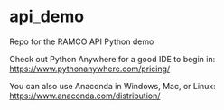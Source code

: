 # api_demo
Repo for the RAMCO API Python demo

Check out Python Anywhere for a good IDE to begin in:
https://www.pythonanywhere.com/pricing/ 

You can also use Anaconda in Windows, Mac, or Linux:
https://www.anaconda.com/distribution/ 
